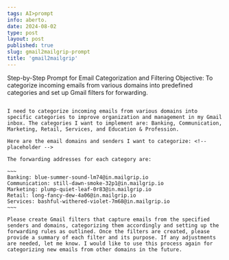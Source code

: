 ```yaml
---
tags: AI>prompt
info: aberto.
date: 2024-08-02
type: post
layout: post
published: true
slug: gmail2mailgrip-prompt
title: 'gmail2mailgrip'
---
```


Step-by-Step Prompt for Email Categorization and Filtering
Objective: To categorize incoming emails from various domains into predefined categories and set up Gmail filters for forwarding.

```

I need to categorize incoming emails from various domains into specific categories to improve organization and management in my Gmail inbox. The categories I want to implement are: Banking, Communication, Marketing, Retail, Services, and Education & Profession.

Here are the email domains and senders I want to categorize: <!-- placeholder -->

The forwarding addresses for each category are:

~~~
Banking: blue-summer-sound-lm74@in.mailgrip.io
Communication: still-dawn-smoke-32p1@in.mailgrip.io
Marketing: plump-quiet-leaf-0r83@in.mailgrip.io
Retail: long-fancy-dew-4a06@in.mailgrip.io
Services: bashful-withered-violet-7m68@in.mailgrip.io
~~~

Please create Gmail filters that capture emails from the specified senders and domains, categorizing them accordingly and setting up the forwarding rules as outlined. Once the filters are created, please provide a summary of each filter and its purpose. If any adjustments are needed, let me know. I would like to use this process again for categorizing new emails from other domains in the future.

```
